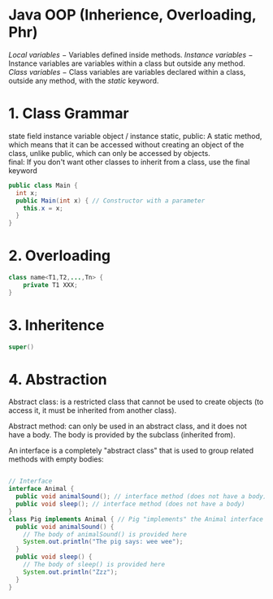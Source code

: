 # Java OOP (Inherience, Overloading, Phr)

*Local variables* − Variables defined inside methods.
*Instance variables* − Instance variables are variables within a class but outside any method.
*Class variables* − Class variables are variables declared within a class, outside any method, with the *static* keyword.

# 1. Class Grammar
state
field
instance variable
object / instance
static, public: A static method, which means that it can be accessed without creating an object of the class, unlike public, which can only be accessed by objects.  
final: If you don't want other classes to inherit from a class, use the final keyword

```java
public class Main {
  int x;
  public Main(int x) { // Constructor with a parameter
    this.x = x;
  }
}
```

# 2. Overloading

```java
class name<T1,T2,...,Tn> {
	private T1 XXX;
}
```


# 3. Inheritence

```java
super()

```

# 4. Abstraction
Abstract class: is a restricted class that cannot be used to create objects (to access it, it must be inherited from another class).

Abstract method: can only be used in an abstract class, and it does not have a body. The body is provided by the subclass (inherited from).

An interface is a completely "abstract class" that is used to group related methods with empty bodies:

```java

// Interface
interface Animal {
  public void animalSound(); // interface method (does not have a body)
  public void sleep(); // interface method (does not have a body)
}
class Pig implements Animal { // Pig "implements" the Animal interface
  public void animalSound() {
    // The body of animalSound() is provided here
    System.out.println("The pig says: wee wee");
  }
  public void sleep() {
    // The body of sleep() is provided here
    System.out.println("Zzz");
  }
}
```